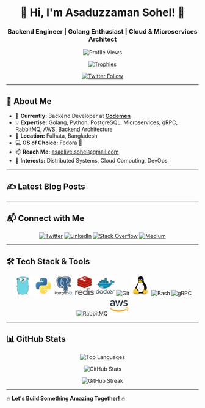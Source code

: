 <h1 align="center">🚀 Hi, I'm Asaduzzaman Sohel! 👋</h1>
<h3 align="center">Backend Engineer | Golang Enthusiast | Cloud & Microservices Architect</h3>

<p align="center">
  <img src="https://komarev.com/ghpvc/?username=asadlive84&label=Profile%20views&color=0e75b6&style=flat" alt="Profile Views" />
</p>

<p align="center">
  <a href="https://github.com/ryo-ma/github-profile-trophy">
    <img src="https://github-profile-trophy.vercel.app/?username=asadlive84&column=6&theme=radical" alt="Trophies" />
  </a>
</p>

<p align="center">
  <a href="https://twitter.com/asadlive84" target="blank">
    <img src="https://img.shields.io/twitter/follow/asadlive84?logo=twitter&style=for-the-badge" alt="Twitter Follow" />
  </a>
</p>

---

## 🚀 About Me
- 💼 **Currently:** Backend Developer at **[Codemen](https://codemen.org/)**
- 💡 **Expertise:** Golang, Python, PostgreSQL, Microservices, gRPC, RabbitMQ, AWS, Backend Architecture
- 🏡 **Location:** Fulhata, Bangladesh
- 💻 **OS of Choice:** Fedora 🐧
- 📫 **Reach Me:** [asadlive.sohel@gmail.com](mailto:asadlive.sohel@gmail.com)
- 🎯 **Interests:** Distributed Systems, Cloud Computing, DevOps

---

## ✍️ Latest Blog Posts
<!-- BLOG-POST-LIST:START -->
<!-- BLOG-POST-LIST:END -->

---

## 📬 Connect with Me
<p align="center">
  <a href="https://twitter.com/asadlive84" target="blank"><img src="https://raw.githubusercontent.com/rahuldkjain/github-profile-readme-generator/master/src/images/icons/Social/twitter.svg" alt="Twitter" height="40" width="40" /></a>
  <a href="https://linkedin.com/in/asadlive84" target="blank"><img src="https://raw.githubusercontent.com/rahuldkjain/github-profile-readme-generator/master/src/images/icons/Social/linked-in-alt.svg" alt="LinkedIn" height="40" width="40" /></a>
  <a href="https://stackoverflow.com/users/7160169/asaduzzaman-sohel" target="blank"><img src="https://raw.githubusercontent.com/rahuldkjain/github-profile-readme-generator/master/src/images/icons/Social/stack-overflow.svg" alt="Stack Overflow" height="40" width="40" /></a>
  <a href="https://medium.com/@asadlive.sohel" target="blank"><img src="https://raw.githubusercontent.com/rahuldkjain/github-profile-readme-generator/master/src/images/icons/Social/medium.svg" alt="Medium" height="40" width="40" /></a>
</p>

---

## 🛠️ Tech Stack & Tools
<p align="center">
  <img src="https://raw.githubusercontent.com/devicons/devicon/master/icons/go/go-original.svg" alt="Go" width="50" height="50"/>
  <img src="https://raw.githubusercontent.com/devicons/devicon/master/icons/python/python-original.svg" alt="Python" width="50" height="50"/>
  <img src="https://raw.githubusercontent.com/devicons/devicon/master/icons/postgresql/postgresql-original-wordmark.svg" alt="PostgreSQL" width="50" height="50"/>
  <img src="https://raw.githubusercontent.com/devicons/devicon/master/icons/redis/redis-original-wordmark.svg" alt="Redis" width="50" height="50"/>
  <img src="https://raw.githubusercontent.com/devicons/devicon/master/icons/docker/docker-original-wordmark.svg" alt="Docker" width="50" height="50"/>
  <img src="https://www.vectorlogo.zone/logos/git-scm/git-scm-icon.svg" alt="Git" width="50" height="50"/>
  <img src="https://raw.githubusercontent.com/devicons/devicon/master/icons/linux/linux-original.svg" alt="Linux" width="50" height="50"/>
  <img src="https://www.vectorlogo.zone/logos/gnu_bash/gnu_bash-icon.svg" alt="Bash" width="50" height="50"/>
  <img src="https://upload.wikimedia.org/wikipedia/commons/thumb/6/69/GRPC_Logo.svg/128px-GRPC_Logo.svg.png" alt="gRPC" width="50" height="50"/>
  <img src="https://www.vectorlogo.zone/logos/rabbitmq/rabbitmq-icon.svg" alt="RabbitMQ" width="50" height="50"/>
  <img src="https://raw.githubusercontent.com/devicons/devicon/master/icons/amazonwebservices/amazonwebservices-original-wordmark.svg" alt="AWS" width="50" height="50"/>
</p>

---

## 📊 GitHub Stats
<p align="center">
  <img src="https://github-readme-stats.vercel.app/api/top-langs?username=asadlive84&show_icons=true&locale=en&layout=compact&theme=tokyonight" alt="Top Languages" />
</p>
<p align="center">
  <img src="https://github-readme-stats.vercel.app/api?username=asadlive84&show_icons=true&locale=en&theme=radical" alt="GitHub Stats" />
</p>
<p align="center">
  <img src="https://github-readme-streak-stats.herokuapp.com/?user=asadlive84&theme=highcontrast" alt="GitHub Streak" />
</p>

---

🔥 **Let's Build Something Amazing Together!** 🔥
